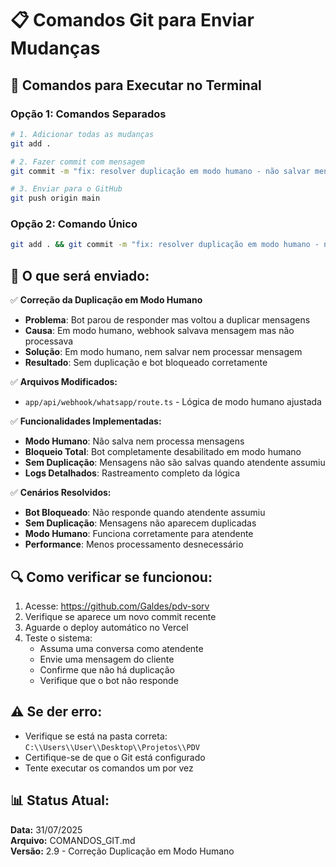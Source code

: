 # 📋 Comandos Git para Enviar Mudanças

## 🚀 Comandos para Executar no Terminal

### **Opção 1: Comandos Separados**

```bash
# 1. Adicionar todas as mudanças
git add .

# 2. Fazer commit com mensagem
git commit -m "fix: resolver duplicação em modo humano - não salvar mensagem"

# 3. Enviar para o GitHub
git push origin main
```

### **Opção 2: Comando Único**

```bash
git add . && git commit -m "fix: resolver duplicação em modo humano - não salvar mensagem" && git push origin main
```

## 📝 O que será enviado:

✅ **Correção da Duplicação em Modo Humano**
- **Problema**: Bot parou de responder mas voltou a duplicar mensagens
- **Causa**: Em modo humano, webhook salvava mensagem mas não processava
- **Solução**: Em modo humano, nem salvar nem processar mensagem
- **Resultado**: Sem duplicação e bot bloqueado corretamente

✅ **Arquivos Modificados:**
- `app/api/webhook/whatsapp/route.ts` - Lógica de modo humano ajustada

✅ **Funcionalidades Implementadas:**
- **Modo Humano**: Não salva nem processa mensagens
- **Bloqueio Total**: Bot completamente desabilitado em modo humano
- **Sem Duplicação**: Mensagens não são salvas quando atendente assumiu
- **Logs Detalhados**: Rastreamento completo da lógica

✅ **Cenários Resolvidos:**
- **Bot Bloqueado**: Não responde quando atendente assumiu
- **Sem Duplicação**: Mensagens não aparecem duplicadas
- **Modo Humano**: Funciona corretamente para atendente
- **Performance**: Menos processamento desnecessário

## 🔍 Como verificar se funcionou:

1. Acesse: https://github.com/Galdes/pdv-sorv
2. Verifique se aparece um novo commit recente
3. Aguarde o deploy automático no Vercel
4. Teste o sistema:
   - Assuma uma conversa como atendente
   - Envie uma mensagem do cliente
   - Confirme que não há duplicação
   - Verifique que o bot não responde

## ⚠️ Se der erro:

- Verifique se está na pasta correta: `C:\\Users\\User\\Desktop\\Projetos\\PDV`
- Certifique-se de que o Git está configurado
- Tente executar os comandos um por vez

## 📊 Status Atual:

**Data:** 31/07/2025  
**Arquivo:** COMANDOS_GIT.md  
**Versão:** 2.9 - Correção Duplicação em Modo Humano